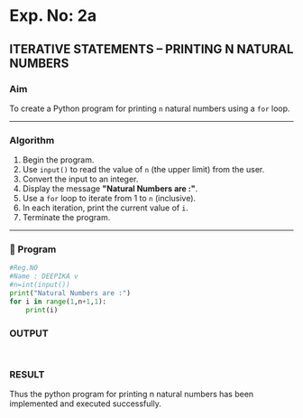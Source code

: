 # Exp. No: 2a  
## ITERATIVE STATEMENTS – PRINTING N NATURAL NUMBERS

###  Aim
To create a Python program for printing `n` natural numbers using a `for` loop.

---

###  Algorithm

1. Begin the program.
2. Use `input()` to read the value of `n` (the upper limit) from the user.
3. Convert the input to an integer.
4. Display the message **"Natural Numbers are :"**.
5. Use a `for` loop to iterate from 1 to `n` (inclusive).
6. In each iteration, print the current value of `i`.
7. Terminate the program.

---

### 🧾 Program

```python
#Reg.NO
#Name : DEEPIKA v
#n=int(input())
print("Natural Numbers are :")
for i in range(1,n+1,1):
    print(i)

```
### OUTPUT
```![image](https://github.com/user-attachments/assets/81c3eded-3d7d-4fde-a53d-f1ce5a22447f)


```
### RESULT
Thus the python program for printing n natural numbers has been implemented and executed successfully.
```

```

